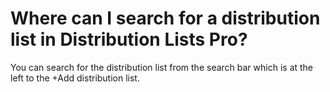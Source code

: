 # Where can I search for a distribution list in Distribution Lists Pro?

<p class="no-margin">You can search for the distribution list from the search bar which is at the left to the +Add distribution list.</p>

<Hubspot />

